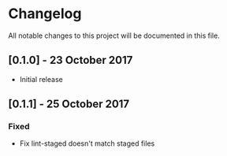 # Changelog
All notable changes to this project will be documented in this file.

## [0.1.0] - 23 October 2017
- Initial release

## [0.1.1] - 25 October 2017
### Fixed
- Fix lint-staged doesn't match staged files
